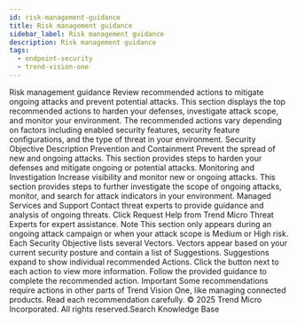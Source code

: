 ```yaml
---
id: risk-management-guidance
title: Risk management guidance
sidebar_label: Risk management guidance
description: Risk management guidance
tags:
  - endpoint-security
  - trend-vision-one
---
```


 Risk management guidance Review recommended actions to mitigate ongoing attacks and prevent potential attacks. This section displays the top recommended actions to harden your defenses, investigate attack scope, and monitor your environment. The recommended actions vary depending on factors including enabled security features, security feature configurations, and the type of threat in your environment. Security Objective Description Prevention and Containment Prevent the spread of new and ongoing attacks. This section provides steps to harden your defenses and mitigate ongoing or potential attacks. Monitoring and Investigation Increase visibility and monitor new or ongoing attacks. This section provides steps to further investigate the scope of ongoing attacks, monitor, and search for attack indicators in your environment. Managed Services and Support Contact threat experts to provide guidance and analysis of ongoing threats. Click Request Help from Trend Micro Threat Experts for expert assistance. Note This section only appears during an ongoing attack campaign or when your attack scope is Medium or High risk. Each Security Objective lists several Vectors. Vectors appear based on your current security posture and contain a list of Suggestions. Suggestions expand to show individual recommended Actions. Click the button next to each action to view more information. Follow the provided guidance to complete the recommended action. Important Some recommendations require actions in other parts of Trend Vision One, like managing connected products. Read each recommendation carefully. © 2025 Trend Micro Incorporated. All rights reserved.Search Knowledge Base
